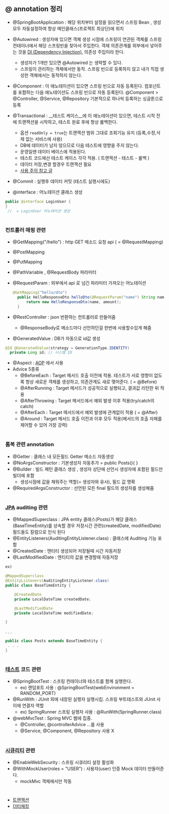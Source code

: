 ## @ annotation 정리 
- @SpringBootApplication : 해당 위치부터 설정을 읽으면서 
스프링 Bean , 생성 모두 자동설정하여 항상 메인클래스(프로젝트 최상단)에 위치
-  @Autowired : 생성자에 있으면 객체 생성 시점에 스프링이 연관된 객체를 스프링 컨테이너에서 해당 스프링빈을 찾아서 주입한다.
  객체 의존관계를 외부에서 넣어주는 것을 [DI (Dependency Injection)](./DI.md), 의존성 주입이라 한다.
    - 생성자가 1개만 있으면 @Autowired 는 생략할 수 있다.
    - 스프링이 관리하는 객체에서만 동작. 스프링 빈으로 등록하지 않고 내가 직접 생성한 객체에서는 동작하지 않는다.

- @Component : 이 애노테이션이 있으면 스프링 빈으로 자동 등록된다.
  컴포넌트를 포함하는 다음 애노테이션도 스프링 빈으로 자동 등록된다. 
  @Component > @Controller, @Service, @Repository
  기본적으로 하나씩 등록하는 싱글톤으로 등록 

- @Transactional : __테스트 케이스__에 이 애노테이션이 있으면, 테스트 시작 전에 트랜잭션을 시작하고, 테스트 완료 후에 항상 롤백한다. 
  - 옵션 `readOnly = true`는 트랜잭션 범위 그대로 조회기능 유지 (등록,수정,삭제 없는 서비스에 사용)
  - DB에 데이터가 남지 않으므로 다음 테스트에 영향을 주지 않는다.
  - 운영일땐 데이터 베이스에 적용된다.
  - 테스트 코드에선 테스트 케이스 각각 적용. ( 트랜잭션 - 테스트 - 롤백 )
  - 데이터 저장,변경 할경우 트랜잭션 필요
  - [사용 주의 참고 글](https://mommoo.tistory.com/92)

- @Commit : 실행후 데이터 커밋 (테스트 실행시에도)
- @interface : 어노테이션 클래스 생성 
```java
public @interface LoginUser {
}
 //  = LoginUser 어노테이션 생성
```
#

### 컨트롤러 매핑 관련
- @GetMapping("/hello") : http GET 메소드 요청 api  ( = @RequestMapping)
- @PostMapping
- @PutMapping
-  @PathVariable , @RequestBody 파라미터 

- @RequestParam : 외부에서 api 로 넘긴 파라미터 가져오는 어노테이션 
  ```java
  @GetMapping("hello/dto")
    public HelloResponseDto helloDto(@RequestParam("name") String name, @RequestParam("amount") int amount){
        return new HelloResponseDto(name, amount);
    }
  ```

- @RestController : json 반환하는 컨트롤러로 만들어줌 
  -  @ResponseBody로 메소드마다 선언하던걸 한번에 사용할수있게 해줌 

- @GeneratedValue : DB가 자동으로 id값 생성
```java
@Id @GeneratedValue(strategy = GenerationType.IDENTITY)
  private Long id; // 시스템 ID
```

- @Aspect : [AOP](./AOP.md) 에서 사용
- Advice 5종류 
  - @BeforeEach : Target 메서드 호출 이전에 적용. 테스트가 서로 영향이 없도록 항상 새로운 객체를 생성하고, 의존관계도 새로 맺어준다.  ( = @Before)
  - @AfterRunning : Target 메서드가 성공적으로 실행되고, 결과값 리턴한 뒤 적용
  - @AfterThrowing : Target 메서드에서 예외 발생 이후 적용(try/catch의 catch)
  - @AfterEach : Target 메서드에서 예외 발생에 관계없이 적용 ( = @After)
  - @Around : Target 메서드 호출 이전과 이후 모두 적용(메서드의 호출 자체를 제어할 수 있어 가장 강력)

#

### 롬복 관련 annotation
- @Getter : 클래스 내 모든필드 Getter 메소드 자동생성
- @NoArgsConstructor : 기본생성자 자동추가 = public Posts(){ }
- @Builder : 빌드 패턴 클래스 생성 , 생성자 상단에 선언시 생성자에 포함된 필드만 빌더에 포함
  - 생성시점에 값을 채워주는 역할(= 생성자와 유사), 필드 값 명확
- @RequiredArgsConstructor  : 선언된 모든 final 필드의 생성자를 생성해줌


#
### [JPA](./JPA/TIL.md) auditing 관련
- @MappedSuperclass : JPA entity 클래스(Posts)가 해당 클래스(BaseTimeEntity)를 상속할 경우 저장시간 관련(createdDate, modifiedDate) 필드들도 칼럼으로 인식 된다
- @EntityListeners(AuditingEntityListener.class) : 클래스에 Auditing 기능 포함
- @CreatedDate : 엔티티 생성되어 저장될때 시간 자동저장
- @LastModifiedDate : 엔티티의 값을 변경할때 자동저장

```java
ex) 

@MappedSuperclass 
@EntityListeners(AuditingEntityListener.class) 
public class BaseTimeEntity {

    @CreatedDate
    private LocalDateTime createdDate;

    @LastModifiedDate
    private LocalDateTime modifiedDate;

}
```
. . . 
```java
public class Posts extends BaseTimeEntity {
 . . . 
}
```
#

### [테스트](./TDD.md) 코드 관련
- @SpringBootTest : 스프링 컨테이너와 테스트를 함께 실행한다.
  - ex) 랜덤포트 사용 : @SpringBootTest(webEnvironment = RANDOM_PORT)
- @RunWith : JUnit 외에 내장된 실행자 실행시킴.
스프링 부트테스트와 JUnit 사이에 연결자 역할 
  - ex) SpringRunner 스프링 실행자 사용 : @RunWith(SpringRunner.class)
- @webMvcTest : Spring MVC 웹에 집중. 
  - @Controller, @controllerAdvice ...를 사용
  - @Service, @Component, @Repository 사용 X

#
### [시큐리티](./SpringSecurity/TIL.md) 관련 
- @EnableWebSecurity : 스프링 시큐리티 설정 활성화
- @WithMockUser(roles = "USER") : 사용자(user) 인증 Mock 데이터 만들어준다.
  * mockMvc 객체에서만 작동


 #

- [트랜잭션](https://devuna.tistory.com/30)
- [더티체킹](https://jojoldu.tistory.com/415)